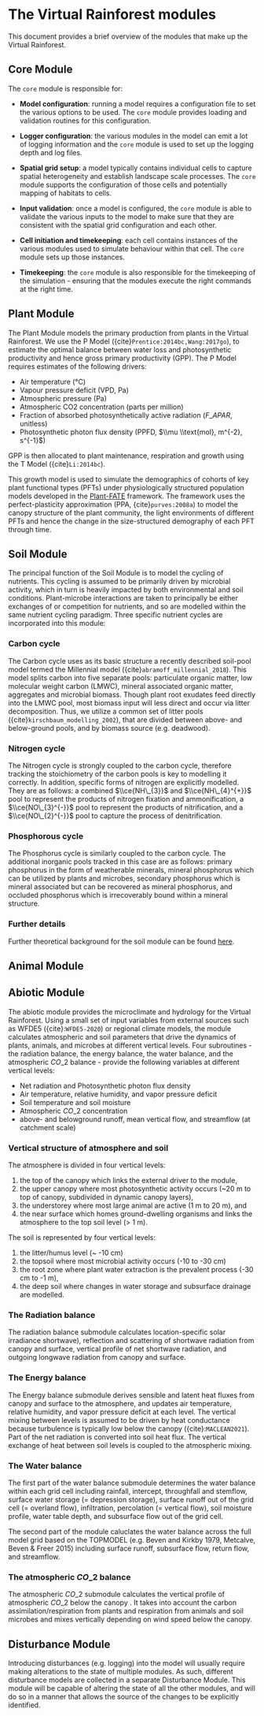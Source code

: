 # The Virtual Rainforest modules

This document provides a brief overview of the modules that make up the Virtual
Rainforest.

## Core Module

The `core` module is responsible for:

- **Model configuration**: running a model requires a configuration file to set the
  various options to be used. The `core` module provides loading and validation routines
  for this configuration.

- **Logger configuration**: the various modules in the model can emit a lot of logging
  information and the `core` module is used to set up the logging depth and log files.

- **Spatial grid setup**: a model typically contains individual cells to capture spatial
  heterogeneity and establish landscape scale processes. The `core` module supports the
  configuration of those cells and potentially mapping of habitats to cells.

- **Input validation**: once a model is configured, the `core` module is able to
  validate the various inputs to the model to make sure that they are consistent with
  the spatial grid configuration and each other.

- **Cell initiation and timekeeping**: each cell contains instances of the various
  modules used to simulate behaviour within that cell. The `core` module sets up those
  instances.

- **Timekeeping**: the `core` module is also responsible for the timekeeping of the
  simulation - ensuring that the modules execute the right commands at the right time.

## Plant Module

The Plant Module models the primary production from plants in the Virtual Rainforest. We
use the P Model ({cite}`Prentice:2014bc,Wang:2017go`), to estimate the optimal balance
between water loss and photosynthetic productivity and hence gross primary productivity
(GPP). The P Model requires estimates of the following drivers:

- Air temperature (°C)
- Vapour pressure deficit (VPD, Pa)
- Atmospheric pressure (Pa)
- Atmospheric CO2 concentration (parts per million)
- Fraction of absorbed photosynthetically active radiation ($F\_{APAR}$, unitless)
- Photosynthetic photon flux density (PPFD, $\\mu \\text{mol}, m^{-2}, s^{-1}$)

GPP is then allocated to plant maintenance, respiration and growth using the T Model
({cite}`Li:2014bc`).

This growth model is used to simulate the demographics of cohorts of key plant
functional types (PFTs) under physiologically structured population models developed in
the [Plant-FATE](https://jaideep777.github.io/libpspm/) framework. The framework uses
the perfect-plasticity approximation (PPA, {cite}`purves:2008a`) to model the canopy
structure of the plant community, the light environments of different PFTs and hence the
change in the size-structured demography of each PFT through time.

## Soil Module

The principal function of the Soil Module is to model the cycling of nutrients. This
cycling is assumed to be primarily driven by microbial activity, which in turn is
heavily impacted by both environmental and soil conditions. Plant-microbe interactions
are taken to principally be either exchanges of or competition for nutrients, and so are
modelled within the same nutrient cycling paradigm. Three specific nutrient cycles are
incorporated into this module:

### Carbon cycle

The Carbon cycle uses as its basic structure a recently described soil-pool model termed
the Millennial model ({cite}`abramoff_millennial_2018`). This model splits carbon into
five separate pools: particulate organic matter, low molecular weight carbon (LMWC),
mineral associated organic matter, aggregates and microbial biomass. Though plant root
exudates feed directly into the LMWC pool, most biomass input will less direct and occur
via litter decomposition. Thus, we utilize a common set of litter pools
({cite}`kirschbaum_modelling_2002`), that are divided between above- and below-ground
pools, and by biomass source (e.g. deadwood).

### Nitrogen cycle

The Nitrogen cycle is strongly coupled to the carbon cycle, therefore tracking the
stoichiometry of the carbon pools is key to modelling it correctly. In addition,
specific forms of nitrogen are explicitly modelled. They are as follows: a combined
$\\ce{NH\_{3}}$ and $\\ce{NH\_{4}^{+}}$ pool to represent the products of nitrogen
fixation and ammonification, a $\\ce{NO\_{3}^{-}}$ pool to represent the products of
nitrification, and a $\\ce{NO\_{2}^{-}}$ pool to capture the process of denitrification.

### Phosphorous cycle

The Phosphorus cycle is similarly coupled to the carbon cycle. The additional inorganic
pools tracked in this case are as follows: primary phosphorus in the form of weatherable
minerals, mineral phosphorus which can be utilized by plants and microbes, secondary
phosphorus which is mineral associated but can be recovered as mineral phosphorus, and
occluded phosphorus which is irrecoverably bound within a mineral structure.

### Further details

Further theoretical background for the soil module can be found [here](./soil/soil_details.md).

## Animal Module

## Abiotic Module

The abiotic module provides the microclimate and hydrology for the Virtual Rainforest.
Using a small set of input variables from external sources such as WFDE5
({cite}:`WFDE5-2020`) or regional climate models, the module calculates atmospheric and
soil parameters that drive the dynamics of plants, animals, and microbes at different
vertical levels. Four subroutines - the radiation balance, the energy balance, the water
balance, and the atmospheric $CO\_{2}$ balance - provide the following variables at
different vertical levels:

- Net radiation and Photosynthetic photon flux density
- Air temperature, relative humidity, and vapor pressure deficit
- Soil temperature and soil moisture
- Atmospheric $CO\_{2}$ concentration
- above- and belowground runoff, mean vertical flow, and streamflow (at catchment scale)

### Vertical structure of atmosphere and soil

The atmosphere is divided in four vertical levels:

1. the top of the canopy which links the external driver to the module,
2. the upper canopy where most photosynthetic activity occurs (~20 m to  top of canopy,
   subdivided in dynamic canopy layers),
3. the understorey where most large animal are active (1 m to 20 m), and
4. the near surface which homes ground-dwelling organisms and links the atmosphere to
   the top soil level (> 1 m).

The soil is represented by four vertical levels:

1. the litter/humus level (~ -10 cm)
2. the topsoil where most microbial activity occurs (-10 to -30 cm)
3. the root zone where plant water extraction is the prevalent process (-30 cm to -1 m),
4. the deep soil where changes in water storage and subsurface drainage are modelled.

### The Radiation balance

The radiation balance submodule calculates location-specific solar irradiance
shortwave), reflection and scattering of shortwave radiation from canopy and surface,
vertical profile of net shortwave radiation, and outgoing longwave radiation from canopy
and surface.

### The Energy balance

The Energy balance submodule derives sensible and latent heat fluxes from canopy and
surface to the atmosphere, and updates air temperature, relative humidity, and vapor
pressure deficit at each level. The vertical mixing between levels is assumed to be
driven by heat conductance because turbulence is typically low below the canopy
({cite}:`MACLEAN2021`). Part of the net radiation is converted into soil heat flux. The
vertical exchange of heat between soil levels is coupled to the atmospheric mixing.

### The Water balance

The first part of the water balance submodule determines the water balance within each
grid cell including rainfall, intercept, throughfall and stemflow, surface water storage
(= depression storage), surface runoff out of the grid cell (= overland flow),
infiltration, percolation (= vertical flow), soil moisture profile, water table depth,
and subsurface flow out of the grid cell.

The second part of the module caluclates the water balance across the full model grid
based on the TOPMODEL (e.g. Beven and Kirkby 1979, Metcalve, Beven & Freer 2015)
including surface runoff, subsurface flow, return flow, and streamflow.

### The atmospheric $CO\_{2}$ balance

The atmospheric $CO\_{2}$ submodule calculates the vertical profile of atmospheric
$CO\_{2}$ below the canopy . It takes into account the carbon assimilation/respiration
from plants and respiration from animals and soil microbes and mixes vertically
depending on wind speed below the canopy.

## Disturbance Module

Introducing disturbances (e.g. logging) into the model will usually require making
alterations to the state of multiple modules. As such, different disturbance models are
collected in a separate Disturbance Module. This module will be capable of altering the
state of all the other modules, and will do so in a manner that allows the source of the
changes to be explicitly identified.
